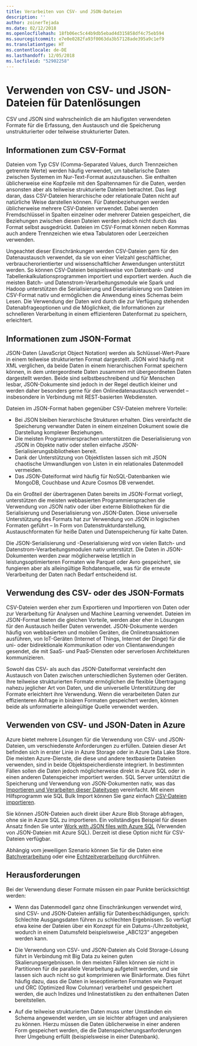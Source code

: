 ```yaml
---
title: Verarbeiten von CSV- und JSON-Dateien
description: ''
author: zoinerTejada
ms.date: 02/12/2018
ms.openlocfilehash: 18fb06ec5c44b9db5ebad4d315858df4c75eb594
ms.sourcegitcommit: e7e0e0282fa93f0063da3b57128ade395a9c1ef9
ms.translationtype: HT
ms.contentlocale: de-DE
ms.lasthandoff: 12/05/2018
ms.locfileid: "52902258"
---
```

# <a name="working-with-csv-and-json-files-for-data-solutions"></a>Verwenden von CSV- und JSON-Dateien für Datenlösungen

CSV und JSON sind wahrscheinlich die am häufigsten verwendeten Formate für die Erfassung, den Austausch und die Speicherung unstrukturierter oder teilweise strukturierter Daten. 

## <a name="about-csv-format"></a>Informationen zum CSV-Format

Dateien vom Typ CSV (Comma-Separated Values, durch Trennzeichen getrennte Werte) werden häufig verwendet, um tabellarische Daten zwischen Systemen im Nur-Text-Format auszutauschen. Sie enthalten üblicherweise eine Kopfzeile mit den Spaltennamen für die Daten, werden ansonsten aber als teilweise strukturierte Dateien betrachtet. Das liegt daran, dass CSV-Dateien hierarchische oder relationale Daten nicht auf natürliche Weise darstellen können. Für Datenbeziehungen werden üblicherweise mehrere CSV-Dateien verwendet. Dabei werden Fremdschlüssel in Spalten einzelner oder mehrerer Dateien gespeichert, die Beziehungen zwischen diesen Dateien werden jedoch nicht durch das Format selbst ausgedrückt. Dateien im CSV-Format können neben Kommas auch andere Trennzeichen wie etwa Tabulatoren oder Leerzeichen verwenden.

Ungeachtet dieser Einschränkungen werden CSV-Dateien gern für den Datenaustausch verwendet, da sie von einer Vielzahl geschäftlicher, verbraucherorientierter und wissenschaftlicher Anwendungen unterstützt werden. So können CSV-Dateien beispielsweise von Datenbank- und Tabellenkalkulationsprogrammen importiert und exportiert werden. Auch die meisten Batch- und Datenstrom-Verarbeitungsmodule wie Spark und Hadoop unterstützen die Serialisierung und Deserialisierung von Dateien im CSV-Format nativ und ermöglichen die Anwendung eines Schemas beim Lesen. Die Verwendung der Daten wird durch die zur Verfügung stehenden Datenabfrageoptionen und die Möglichkeit, die Informationen zur schnelleren Verarbeitung in einem effizienteren Datenformat zu speichern, erleichtert.

## <a name="about-json-format"></a>Informationen zum JSON-Format

JSON-Daten (JavaScript Object Notation) werden als Schlüssel-Wert-Paare in einem teilweise strukturierten Format dargestellt. JSON wird häufig mit XML verglichen, da beide Daten in einem hierarchischen Format speichern können, in dem untergeordnete Daten zusammen mit übergeordneten Daten dargestellt werden. Beide sind selbstbeschreibend und für Menschen lesbar, JSON-Dokumente sind jedoch in der Regel deutlich kleiner und werden daher besonders gerne für den Onlinedatenaustausch verwendet – insbesondere in Verbindung mit REST-basierten Webdiensten. 

Dateien im JSON-Format haben gegenüber CSV-Dateien mehrere Vorteile:

* Bei JSON bleiben hierarchische Strukturen erhalten. Dies vereinfacht die Speicherung verwandter Daten in einem einzelnen Dokument sowie die Darstellung komplexer Beziehungen.
* Die meisten Programmiersprachen unterstützen die Deserialisierung von JSON in Objekte nativ oder stellen einfache JSON-Serialisierungsbibliotheken bereit.
* Dank der Unterstützung von Objektlisten lassen sich mit JSON chaotische Umwandlungen von Listen in ein relationales Datenmodell vermeiden.
* Das JSON-Dateiformat wird häufig für NoSQL-Datenbanken wie MongoDB, Couchbase und Azure Cosmos DB verwendet.

Da ein Großteil der übertragenen Daten bereits im JSON-Format vorliegt, unterstützen die meisten webbasierten Programmiersprachen die Verwendung von JSON nativ oder über externe Bibliotheken für die Serialisierung und Deserialisierung von JSON-Daten. Diese universelle Unterstützung des Formats hat zur Verwendung von JSON in logischen Formaten geführt – In Form von Datenstrukturdarstellung, Austauschformaten für heiße Daten und Datenspeicherung für kalte Daten.

Die JSON-Serialisierung und -Deserialisierung wird von vielen Batch- und Datenstrom-Verarbeitungsmodulen nativ unterstützt. Die Daten in JSON-Dokumenten werden zwar möglicherweise letztlich in leistungsoptimierteren Formaten wie Parquet oder Avro gespeichert, sie fungieren aber als alleingültige Rohdatenquelle, was für die erneute Verarbeitung der Daten nach Bedarf entscheidend ist.

## <a name="when-to-use-csv-or-json-formats"></a>Verwendung des CSV- oder des JSON-Formats

CSV-Dateien werden eher zum Exportieren und Importieren von Daten oder zur Verarbeitung für Analysen und Machine Learning verwendet. Dateien im JSON-Format bieten die gleichen Vorteile, werden aber eher in Lösungen für den Austausch heißer Daten verwendet. JSON-Dokumente werden häufig von webbasierten und mobilen Geräten, die Onlinetransaktionen ausführen, von IoT-Geräten (Internet of Things, Internet der Dinge) für die uni- oder bidirektionale Kommunikation oder von Clientanwendungen gesendet, die mit SaaS- und PaaS-Diensten oder serverlosen Architekturen kommunizieren. 

Sowohl das CSV- als auch das JSON-Dateiformat vereinfacht den Austausch von Daten zwischen unterschiedlichen Systemen oder Geräten. Ihre teilweise strukturierten Formate ermöglichen die flexible Übertragung nahezu jeglicher Art von Daten, und die universelle Unterstützung der Formate erleichtert ihre Verwendung. Wenn die verarbeiteten Daten zur effizienteren Abfrage in binären Formaten gespeichert werden, können beide als unformatierte alleingültige Quelle verwendet werden. 

## <a name="working-with-csv-and-json-data-in-azure"></a>Verwenden von CSV- und JSON-Daten in Azure

Azure bietet mehrere Lösungen für die Verwendung von CSV- und JSON-Dateien, um verschiedenste Anforderungen zu erfüllen. Dateien dieser Art befinden sich in erster Linie in Azure Storage oder in Azure Data Lake Store. Die meisten Azure-Dienste, die diese und andere textbasierte Dateien verwenden, sind in beide Objektspeicherdienste integriert. In bestimmten Fällen sollen die Daten jedoch möglicherweise direkt in Azure SQL oder in einen anderen Datenspeicher importiert werden. SQL Server unterstützt die Speicherung und Verwendung von JSON-Dokumenten nativ, was das [Importieren und Verarbeiten dieser Dateitypen](/sql/relational-databases/json/import-json-documents-into-sql-server) vereinfacht. Mit einem Hilfsprogramm wie SQL Bulk Import können Sie ganz einfach [CSV-Dateien importieren](/sql/relational-databases/json/import-json-documents-into-sql-server).

Sie können JSON-Dateien auch direkt über Azure Blob Storage abfragen, ohne sie in Azure SQL zu importieren. Ein vollständiges Beispiel für diesen Ansatz finden Sie unter [Work with JSON files with Azure SQL](https://medium.com/@mauridb/work-with-json-files-with-azure-sql-8946f066ddd4) (Verwenden von JSON-Dateien mit Azure SQL). Derzeit ist diese Option nicht für CSV-Dateien verfügbar.

Abhängig vom jeweiligen Szenario können Sie für die Daten eine [Batchverarbeitung](../big-data/batch-processing.md) oder eine [Echtzeitverarbeitung](../big-data/real-time-processing.md) durchführen.

## <a name="challenges"></a>Herausforderungen

Bei der Verwendung dieser Formate müssen ein paar Punkte berücksichtigt werden:

* Wenn das Datenmodell ganz ohne Einschränkungen verwendet wird, sind CSV- und JSON-Dateien anfällig für Datenbeschädigungen, sprich: Schlechte Ausgangsdaten führen zu schlechten Ergebnissen. So verfügt etwa keine der Dateien über ein Konzept für ein Datums-/Uhrzeitobjekt, wodurch in einem Datumsfeld beispielsweise „ABC123“ angegeben werden kann.

* Die Verwendung von CSV- und JSON-Dateien als Cold Storage-Lösung führt in Verbindung mit Big Data zu keinen guten Skalierungsergebnissen. In den meisten Fällen können sie nicht in Partitionen für die parallele Verarbeitung aufgeteilt werden, und sie lassen sich auch nicht so gut komprimieren wie Binärformate. Dies führt häufig dazu, dass die Daten in leseoptimierten Formaten wie Parquet und ORC (Optimized Row Columnar) verarbeitet und gespeichert werden, die auch Indizes und Inlinestatistiken zu den enthaltenen Daten bereitstellen.

* Auf die teilweise strukturierten Daten muss unter Umständen ein Schema angewendet werden, um sie leichter abfragen und analysieren zu können. Hierzu müssen die Daten üblicherweise in einer anderen Form gespeichert werden, die die Datenspeicherungsanforderungen Ihrer Umgebung erfüllt (beispielsweise in einer Datenbank).

